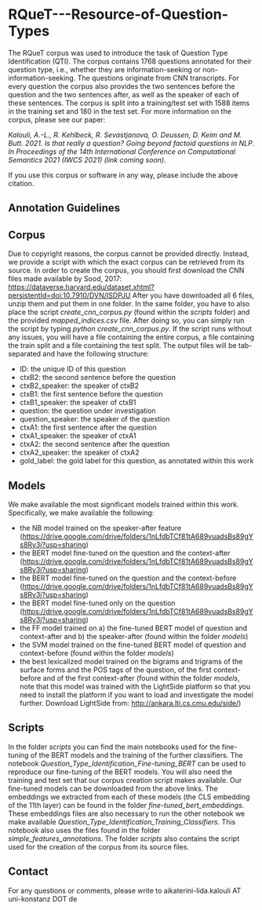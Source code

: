 # RQueT---Resource-of-Question-Types
The RQueT corpus was used to introduce the task of Question Type Identification (QTI). The corpus contains 1768 questions annotated for their question type, i.e., whether they are information-seeking or non-information-seeking. The questions originate from CNN transcripts. For every question the corpus also provides the two sentences before the question and the two sentences after, as well as the speaker of each of these sentences. The corpus is split into a training/test set with 1588 items in the training set and 180 in the test set. For more information on the corpus, please see our paper:

*Kalouli, A.-L., R. Kehlbeck, R. Sevastjanova, O. Deussen, D. Keim and M. Butt. 2021. Is that really a question? Going beyond factoid questions in NLP. In Proceedings of the 14th International Conference on Computational Semantics 2021 (IWCS 2021) (link coming soon).*

If you use this corpus or software in any way, please include the above citation.


## Annotation Guidelines

## Corpus
Due to copyright reasons, the corpus cannot be provided directly. Instead, we provide a script with which the exact corpus can be retrieved from its source.
In order to create the corpus, you should first download the CNN files made available by Sood, 2017: https://dataverse.harvard.edu/dataset.xhtml?persistentId=doi:10.7910/DVN/ISDPJU
After you have downloaded all 6 files, unzip them and put them in one folder. In the same folder, you have to also place the script *create_cnn_corpus.py* (found within the *scripts* folder) and the provided *mapped_indices.csv* file. After doing so, you can simply run the script by typing *python create_cnn_corpus.py*. If the script runs without any issues, you will have a file containing the entire corpus, a file containing the train split and a file containing the test split. The output files will be tab-separated and have the following structure:
- ID: the unique ID of this question
- ctxB2: the second sentence before the question
- ctxB2_speaker: the speaker of ctxB2
- ctxB1: the first sentence before the question
- ctxB1_speaker: the speaker of ctxB1
- question: the question under investigation
- question_speaker: the speaker of the question
- ctxA1: the first sentence after the question
- ctxA1_speaker: the speaker of ctxA1
- ctxA2: the second sentence after the question
- ctxA2_speaker: the speaker of ctxA2
- gold_label: the gold label for this question, as annotated within this work


## Models
We make available the most significant models trained within this work. Specifically, we make available the following:
- the NB model trained on the speaker-after feature (https://drive.google.com/drive/folders/1nLfdbTCf81tA689vuadsBs89gYs8Ry3j?usp=sharing)
- the BERT model fine-tuned on the question and the context-after (https://drive.google.com/drive/folders/1nLfdbTCf81tA689vuadsBs89gYs8Ry3j?usp=sharing)
- the BERT model fine-tuned on the question and the context-before (https://drive.google.com/drive/folders/1nLfdbTCf81tA689vuadsBs89gYs8Ry3j?usp=sharing)
- the BERT model fine-tuned only on the question (https://drive.google.com/drive/folders/1nLfdbTCf81tA689vuadsBs89gYs8Ry3j?usp=sharing)
- the FF model trained on a) the fine-tuned BERT model of question and context-after and b) the speaker-after (found within the folder *models*)
- the SVM model trained on the fine-tuned BERT model of question and context-before (found within the folder *models*)
- the best lexicalized model trained on the bigrams and trigrams of the surface forms and the POS tags of the question, of the first context-before and of the first context-after (found within the folder *models*, note that this model was trained with the LightSide platform so that you need to install the platform if you want to load and investigate the model further. Download LightSide from: http://ankara.lti.cs.cmu.edu/side/)

## Scripts
In the folder *scripts* you can find the main notebooks used for the fine-tuning of the BERT models and the training of the further classifiers. The notebook *Question_Type_Identification_Fine-tuning_BERT* can be used to reproduce our fine-tuning of the BERT models. You will also need the training and test set that our corpus creation script makes available. Our fine-tuned models can be downloaded from the above links. The embeddings we extracted from each of these models (the CLS embedding of the 11th layer) can be found in the folder *fine-tuned_bert_embeddings*. These embeddings files are also necessary to run the other notebook we make available *Question_Type_Identification_Training_Classifiers*. This notebook also uses the files found in the folder *simple_features_annotations*. The folder *scripts* also contains the script used for the creation of the corpus from its source files.  


## Contact
For any questions or comments, please write to aikaterini-lida.kalouli AT uni-konstanz DOT de
 
